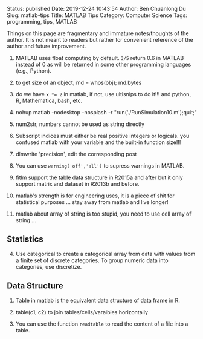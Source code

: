 Status: published
Date: 2019-12-24 10:43:54
Author: Ben Chuanlong Du
Slug: matlab-tips
Title: MATLAB Tips
Category: Computer Science
Tags: programming, tips, MATLAB 

Things on this page are 
fragmentary and immature notes/thoughts of the author.
It is not meant to readers 
but rather for convenient reference of the author and future improvement.



1. MATLAB uses float computing by default. 
    `3/5` return 0.6 in MATLAB instead of 0 
    as will be returned in some other programming languages (e.g., Python).

2. to get size of an object, md = whos(obj); md.bytes

6. do we have `x *= 2` in matlab, if not, use ultisnips to do it!!! and python, R, Mathematica, bash, etc.


1. nohup matlab -nodesktop -nosplash -r "run('./RunSimulation10.m');quit;"

2. num2str, numbers cannot be used as string directly

3. Subscript indices must either be real positive integers or logicals. you confused matlab with your variable and the built-in function size!!!

4. dlmwrite 'precision', edit the corresponding post

1. You can use `warning('off','all')` to supress warnings in MATLAB.

1. fitlm support the table data structure in R2015a and after but it only support matrix and dataset in R2013b and before.

2. matlab's strength is for engineering uses, it is a piece of shit for statistical purposes ... stay away from matlab and live longer!

3. matlab about array of string is too stupid, you need to use cell array of string ...

## Statistics

4. Use categorical to create a categorical array from data with values from a finite set of discrete categories. 
    To group numeric data into categories, use discretize.

## Data Structure

1. Table in matlab is the equivalent data structure of data frame in R.

2. table(c1, c2) to join tables/cells/varaibles horizontally 

3. You can use the function `readtable` to read the content of a file into a table.
